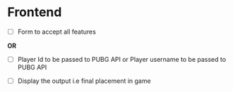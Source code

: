 # Frontend

- [ ] Form to accept all features

**OR**

- [ ] Player Id to be passed to PUBG API or Player username to be passed to PUBG API

- [ ] Display the output i.e final placement in game 
